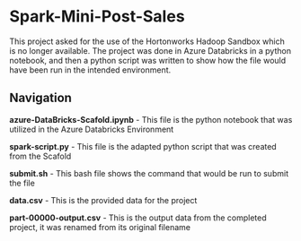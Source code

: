 # Spark-Mini-Post-Sales

This project asked for the use of the Hortonworks Hadoop Sandbox which is no longer available. The project was done in Azure Databricks in a python notebook, and then a python script was written to show how the file would have been run in the intended environment.

## Navigation

**azure-DataBricks-Scafold.ipynb**
    - This file is the python notebook that was utilized in the Azure Databricks Environment

**spark-script.py**
    - This file is the adapted python script that was created from the Scafold

**submit.sh**
    - This bash file shows the command that would be run to submit the file

**data.csv**
    - This is the provided data for the project

**part-00000-output.csv**
    - This is the output data from the completed project, it was renamed from its original filename